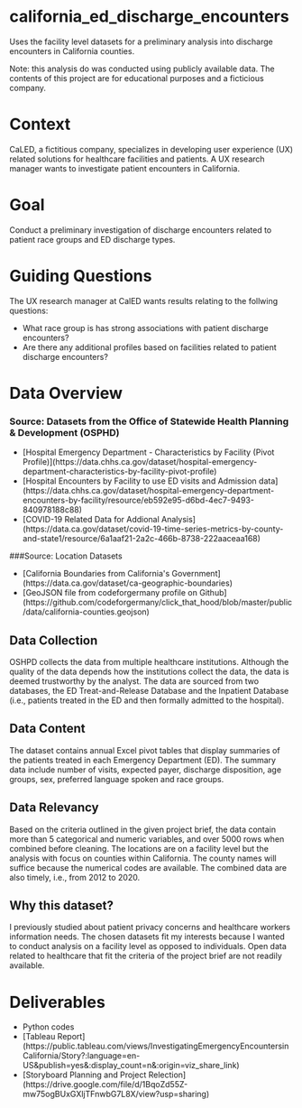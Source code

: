 # california_ed_discharge_encounters
Uses the facility level datasets for a preliminary analysis into discharge encounters in California counties.

Note: this analysis do was conducted using publicly available data. The contents of this project are for educational purposes and a ficticious company.

# Context
CaLED, a fictitious company, specializes in developing user experience (UX) related solutions for healthcare facilities and patients. A UX research manager wants to investigate patient encounters in California. 

# Goal
Conduct a preliminary investigation of discharge encounters related to patient race groups and ED discharge types.


# Guiding Questions
The UX research manager at CalED wants results relating to the follwing questions:
<ul>
  <li>What race group is has strong associations with patient discharge encounters?</li>
  <li>Are there any additional profiles based on facilities related to patient discharge encounters?</li>
</ul>

# Data Overview
### Source: Datasets from the Office of Statewide Health Planning & Development (OSPHD)

<ul>
<li>[Hospital Emergency Department - Characteristics by Facility (Pivot Profile)](https://data.chhs.ca.gov/dataset/hospital-emergency-department-characteristics-by-facility-pivot-profile)</li>
<li>[Hospital Encounters by Facility to use ED visits and Admission data](https://data.chhs.ca.gov/dataset/hospital-emergency-department-encounters-by-facility/resource/eb592e95-d6bd-4ec7-9493-840978188c88)</li>
<li>[COVID-19 Related Data for Addional Analysis](https://data.ca.gov/dataset/covid-19-time-series-metrics-by-county-and-state1/resource/6a1aaf21-2a2c-466b-8738-222aaceaa168)</li>
</ul>

###Source: Location Datasets
<ul>
<li>[California Boundaries from California's Government](https://data.ca.gov/dataset/ca-geographic-boundaries)</li>
<li>[GeoJSON file from codeforgermany profile on Github](https://github.com/codeforgermany/click_that_hood/blob/master/public/data/california-counties.geojson)</li>
</ul>



## Data Collection 
OSHPD collects the data from multiple healthcare institutions. Although the quality of the data depends how the institutions collect the data, the data is deemed trustworthy by the analyst. The data are sourced from two databases, the ED Treat-and-Release Database and the Inpatient Database (i.e., patients treated in the ED and then formally admitted to the hospital). 

## Data Content
The dataset contains annual Excel pivot tables that display summaries of the patients treated in each Emergency Department (ED). The summary data include number of visits, expected payer, discharge disposition, age groups, sex, preferred language spoken and race groups.

## Data Relevancy 
Based on the criteria outlined in the given project brief, the data contain more than 5 categorical and numeric variables, and over 5000 rows when combined before cleaning. The locations are on a facility level but the analysis with focus on counties within California. The county names will suffice because the numerical codes are available. The combined data are also timely, i.e., from 2012 to 2020.

## Why this dataset?
I previously studied about patient privacy concerns and healthcare workers information needs. The chosen datasets fit my interests because I wanted to conduct analysis on a facility level as opposed to individuals. Open data related to healthcare that fit the criteria of the project brief are not readily available. 


# Deliverables
<ul>
  <li>Python codes </li>
  <li>[Tableau Report](https://public.tableau.com/views/InvestigatingEmergencyEncountersinCalifornia/Story?:language=en-US&publish=yes&:display_count=n&:origin=viz_share_link)</li>
  <li>[Storyboard Planning and Project Relection](https://drive.google.com/file/d/1BqoZd55Z-mw75ogBUxGXljTFnwbG7L8X/view?usp=sharing)</li>
</ul>
